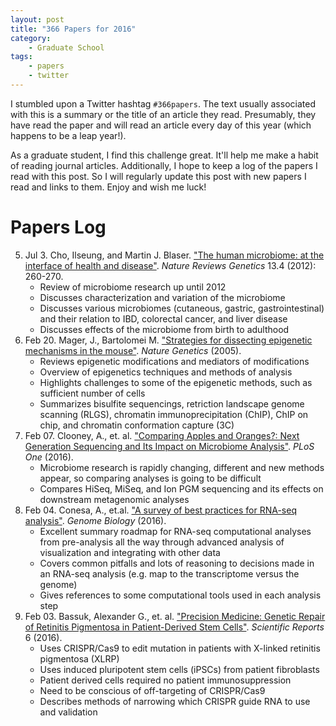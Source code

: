 ```yaml
---
layout: post
title: "366 Papers for 2016"
category:
    - Graduate School
tags:
    - papers
    - twitter
---
```


I stumbled upon a Twitter hashtag `#366papers`. The text usually associated with
this is a summary or the title of an article they read. Presumably, they have
read the paper and will read an article every day of this year (which happens to
be a leap year!).

As a graduate student, I find this challenge great. It'll help me make a habit
of reading journal articles. Additionally, I hope to keep a log of the papers I
read with this post. So I will regularly update this post with new papers I read
and links to them. Enjoy and wish me luck!

<!--break-->

# Papers Log

5. Jul 3. Cho, Ilseung, and Martin J. Blaser. ["The human microbiome: at the
   interface of health and disease"][jul03cho]. *Nature Reviews Genetics* 13.4
   (2012): 260-270.
   - Review of microbiome research up until 2012
   - Discusses characterization and variation of the microbiome
   - Discusses various microbiomes (cutaneous, gastric, gastrointestinal) and
     their relation to IBD, colorectal cancer, and liver disease
   - Discusses effects of the microbiome from birth to adulthood
4. Feb 20. Mager, J., Bartolomei M. ["Strategies for dissecting epigenetic
   mechanisms in the mouse"][feb20mager]. *Nature Genetics* (2005).
    - Reviews epigenetic modifications and mediators of modifications
    - Overview of epigenetics techniques and methods of analysis
    - Highlights challenges to some of the epigenetic methods, such as
      sufficient number of cells
    - Summarizes bisulfite sequencings, retriction landscape genome scanning
      (RLGS), chromatin immunoprecipitation (ChIP), ChIP on chip, and chromatin
      conformation capture (3C)
3. Feb 07. Clooney, A., et. al. ["Comparing Apples and Oranges?: Next Generation
   Sequencing and Its Impact on Microbiome Analysis"][feb07clooney]. *PLoS One*
   (2016).
    - Microbiome research is rapidly changing, different and new methods appear,
      so comparing analyses is going to be difficult
    - Compares HiSeq, MiSeq, and Ion PGM sequencing and its effects on
      downstream metagenomic analyses
2. Feb 04. Conesa, A., et.al. ["A survey of best practices for RNA-seq
   analysis"][feb04conesa]. *Genome Biology* (2016).
    - Excellent summary roadmap for RNA-seq computational analyses from
      pre-analysis all the way through advanced analysis of visualization and
      integrating with other data
    - Covers common pitfalls and lots of reasoning to decisions made in an
      RNA-seq analysis (e.g. map to the transcriptome versus the genome)
    - Gives references to some computational tools used in each analysis step
1. Feb 03. Bassuk, Alexander G., et. al. ["Precision Medicine: Genetic Repair of
   Retinitis Pigmentosa in Patient-Derived Stem Cells"][feb03bassuk].
   *Scientific Reports* 6 (2016).
    - Uses CRISPR/Cas9 to edit mutation in patients with X-linked retinitis
      pigmentosa (XLRP)
    - Uses induced pluripotent stem cells (iPSCs) from patient fibroblasts
    - Patient derived cells required no patient immunosuppression
    - Need to be conscious of off-targeting of CRISPR/Cas9
    - Describes methods of narrowing which CRISPR guide RNA to use and
      validation

[jul03cho]: http://www.nature.com/nrg/journal/v13/n4/abs/nrg3182.html
[feb20mager]: http://www.nature.com/ng/journal/v37/n11/abs/ng1664.html
[feb07clooney]: http://journals.plos.org/plosone/article?id=10.1371/journal.pone.0148028
[feb04conesa]: http://www.genomebiology.com/content/17/1/13
[feb03bassuk]: http://www.nature.com/articles/srep19969
